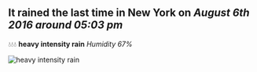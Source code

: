 ## It rained the last time in New York on *August 6th 2016 around 05:03 pm*
💧💧💧  **heavy intensity rain** *Humidity 67%*

![heavy intensity rain](http://openweathermap.org/img/w/10d.png)
